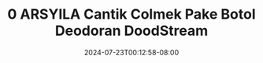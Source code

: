 --- 
title: "0 ARSYILA  Cantik Colmek Pake Botol Deodoran  DoodStream"
description: "download  video bokep 0 ARSYILA  Cantik Colmek Pake Botol Deodoran  DoodStream   video full terbaru"
date: 2024-07-23T00:12:58-08:00
file_code: "hqfvm06r0clj"
draft: false
cover: "9tin6se3drm80t2d.jpg"
tags: ["ARSYILA", "Cantik", "Colmek", "Pake", "Botol", "Deodoran", "DoodStream", "bokep-indo", "bokep-viral", "bokep-ig"]
length: 90
fld_id: "1483160"
foldername: "arsyila"
categories: ["arsyila"]
views: 0
---